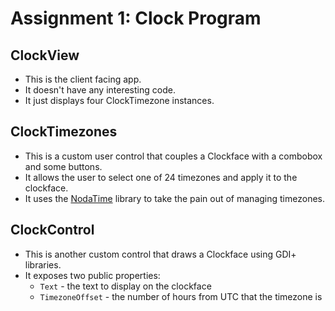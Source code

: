 # Assignment 1: Clock Program

## ClockView

- This is the client facing app.
- It doesn't have any interesting code.
- It just displays four ClockTimezone instances.

## ClockTimezones

- This is a custom user control that couples a Clockface with a combobox and some
buttons.
- It allows the user to select one of 24 timezones and apply it to the clockface.
- It uses the [NodaTime](http://nodatime.org/) library to take the pain out of
managing timezones.

## ClockControl

- This is another custom control that draws a Clockface using GDI+ libraries.
- It exposes two public properties:
    - `Text` - the text to display on the clockface
    - `TimezoneOffset` - the number of hours from UTC that the timezone is


